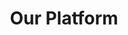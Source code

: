 ---
title: Our Platform
menu:
  sidebar:
    name: Our Platform
    identifier: platform
    weight: 10
---